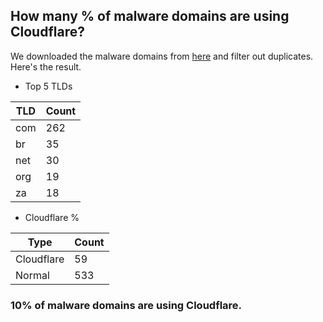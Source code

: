 ## How many % of malware domains are using Cloudflare?


We downloaded the malware domains from [here](https://urlhaus.abuse.ch) and filter out duplicates.
Here's the result.


[//]: # (start replacement)


- Top 5 TLDs

| TLD | Count |
| --- | --- |
| com | 262 |
| br | 35 |
| net | 30 |
| org | 19 |
| za | 18 |


- Cloudflare %

| Type | Count |
| --- | --- |
| Cloudflare | 59 |
| Normal | 533 |


### 10% of malware domains are using Cloudflare.